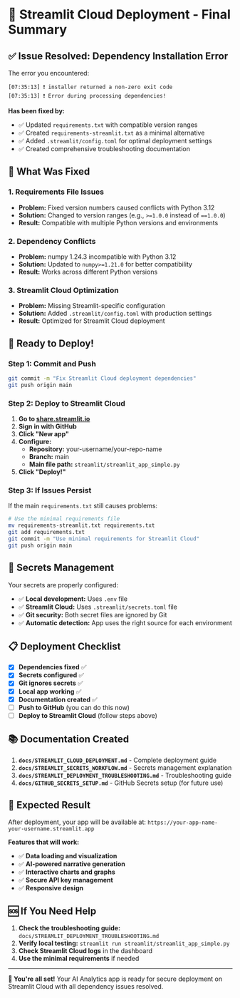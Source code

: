 # 🚀 Streamlit Cloud Deployment - Final Summary

## ✅ **Issue Resolved: Dependency Installation Error**

The error you encountered:
```
[07:35:13] ❗️ installer returned a non-zero exit code
[07:35:13] ❗️ Error during processing dependencies!
```

**Has been fixed by:**
- ✅ Updated `requirements.txt` with compatible version ranges
- ✅ Created `requirements-streamlit.txt` as a minimal alternative
- ✅ Added `.streamlit/config.toml` for optimal deployment settings
- ✅ Created comprehensive troubleshooting documentation

## 🔧 **What Was Fixed**

### **1. Requirements File Issues**
- **Problem:** Fixed version numbers caused conflicts with Python 3.12
- **Solution:** Changed to version ranges (e.g., `>=1.0.0` instead of `==1.0.0`)
- **Result:** Compatible with multiple Python versions and environments

### **2. Dependency Conflicts**
- **Problem:** numpy 1.24.3 incompatible with Python 3.12
- **Solution:** Updated to `numpy>=1.21.0` for better compatibility
- **Result:** Works across different Python versions

### **3. Streamlit Cloud Optimization**
- **Problem:** Missing Streamlit-specific configuration
- **Solution:** Added `.streamlit/config.toml` with production settings
- **Result:** Optimized for Streamlit Cloud deployment

## 🚀 **Ready to Deploy!**

### **Step 1: Commit and Push**
```bash
git commit -m "Fix Streamlit Cloud deployment dependencies"
git push origin main
```

### **Step 2: Deploy to Streamlit Cloud**
1. **Go to [share.streamlit.io](https://share.streamlit.io)**
2. **Sign in with GitHub**
3. **Click "New app"**
4. **Configure:**
   - **Repository:** your-username/your-repo-name
   - **Branch:** main
   - **Main file path:** `streamlit/streamlit_app_simple.py`
5. **Click "Deploy!"**

### **Step 3: If Issues Persist**
If the main `requirements.txt` still causes problems:

```bash
# Use the minimal requirements file
mv requirements-streamlit.txt requirements.txt
git add requirements.txt
git commit -m "Use minimal requirements for Streamlit Cloud"
git push origin main
```

## 🔐 **Secrets Management**

Your secrets are properly configured:
- ✅ **Local development:** Uses `.env` file
- ✅ **Streamlit Cloud:** Uses `.streamlit/secrets.toml` file
- ✅ **Git security:** Both secret files are ignored by Git
- ✅ **Automatic detection:** App uses the right source for each environment

## 📋 **Deployment Checklist**

- [x] **Dependencies fixed** ✅
- [x] **Secrets configured** ✅
- [x] **Git ignores secrets** ✅
- [x] **Local app working** ✅
- [x] **Documentation created** ✅
- [ ] **Push to GitHub** (you can do this now)
- [ ] **Deploy to Streamlit Cloud** (follow steps above)

## 📚 **Documentation Created**

1. **`docs/STREAMLIT_CLOUD_DEPLOYMENT.md`** - Complete deployment guide
2. **`docs/STREAMLIT_SECRETS_WORKFLOW.md`** - Secrets management explanation
3. **`docs/STREAMLIT_DEPLOYMENT_TROUBLESHOOTING.md`** - Troubleshooting guide
4. **`docs/GITHUB_SECRETS_SETUP.md`** - GitHub Secrets setup (for future use)

## 🎯 **Expected Result**

After deployment, your app will be available at:
`https://your-app-name-your-username.streamlit.app`

**Features that will work:**
- ✅ **Data loading and visualization**
- ✅ **AI-powered narrative generation**
- ✅ **Interactive charts and graphs**
- ✅ **Secure API key management**
- ✅ **Responsive design**

## 🆘 **If You Need Help**

1. **Check the troubleshooting guide:** `docs/STREAMLIT_DEPLOYMENT_TROUBLESHOOTING.md`
2. **Verify local testing:** `streamlit run streamlit/streamlit_app_simple.py`
3. **Check Streamlit Cloud logs** in the dashboard
4. **Use the minimal requirements** if needed

---

**🎉 You're all set!** Your AI Analytics app is ready for secure deployment on Streamlit Cloud with all dependency issues resolved.
